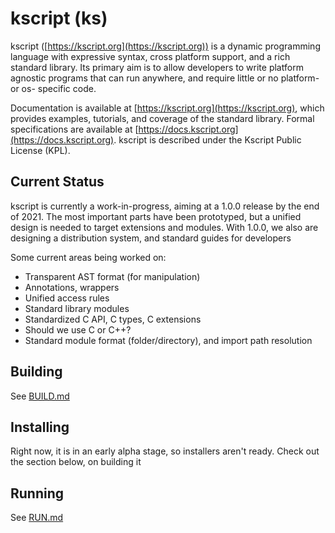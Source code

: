 # kscript (ks)

kscript ([https://kscript.org](https://kscript.org)) is a dynamic programming language with expressive syntax, cross platform support, and a rich standard library. Its primary aim is to allow developers to write platform agnostic programs that can run anywhere, and require little or no platform- or os- specific code.

Documentation is available at [https://kscript.org](https://kscript.org), which provides examples, tutorials, and coverage of the standard library. Formal specifications are available at [https://docs.kscript.org](https://docs.kscript.org). kscript is described under the Kscript Public License (KPL).


## Current Status

kscript is currently a work-in-progress, aiming at a 1.0.0 release by the end of 2021. The most important parts have been prototyped, but a unified design is needed to target extensions and modules. With 1.0.0, we also are designing a distribution system, and standard guides for developers

Some current areas being worked on:

  * Transparent AST format (for manipulation)
  * Annotations, wrappers
  * Unified access rules
  * Standard library modules
  * Standardized C API, C types, C extensions
  * Should we use C or C++?
  * Standard module format (folder/directory), and import path resolution


## Building

See [BUILD.md](/BUILD.md)


## Installing

Right now, it is in an early alpha stage, so installers aren't ready. Check out the section below, on building it


## Running

See [RUN.md](/RUN.md)

